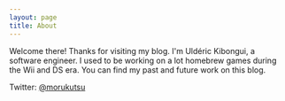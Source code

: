 ```yaml
---
layout: page
title: About
---
```


<p class="message">
  Welcome there! Thanks for visiting my blog. I'm Uldéric Kibongui, a software engineer. I used to be working on a lot homebrew games during the Wii and DS era. You can find my past and future work on this blog.
</p>

Twitter: [@morukutsu](https://twitter.com/morukutsu)
